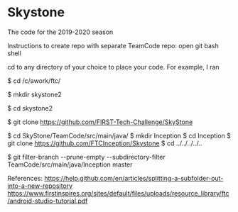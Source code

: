 # Skystone
The code for the 2019-2020 season



Instructions to create repo with separate TeamCode repo:
  open git bash shell

  cd to any directory of your choice to place your code.  For example, I ran

$ cd /c/awork/ftc/

$ mkdir skystone2

$ cd skystone2
 
$ git clone https://github.com/FIRST-Tech-Challenge/SkyStone

$ cd SkyStone/TeamCode/src/main/java/
$ mkdir Inception
$ cd Inception
$ git clone https://github.com/FTCInception/Skystone
$ cd ../../../../..

$  git filter-branch --prune-empty --subdirectory-filter TeamCode/src/main/java/Inception master



References:
https://help.github.com/en/articles/splitting-a-subfolder-out-into-a-new-repository
https://www.firstinspires.org/sites/default/files/uploads/resource_library/ftc/android-studio-tutorial.pdf

